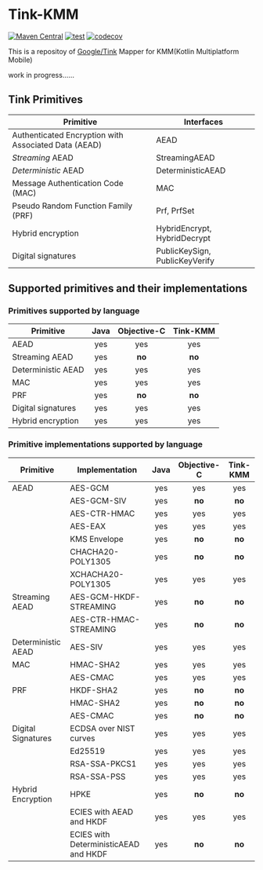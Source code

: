 # Tink-KMM

[![Maven Central](https://maven-badges.herokuapp.com/maven-central/io.github.ryunen344/tink-common/badge.svg?style=plastic)](https://maven-badges.herokuapp.com/maven-central/io.github.ryunen344/tink-common)
[![test](https://github.com/RyuNen344/tink-kmm/actions/workflows/test.yml/badge.svg?branch=main)](https://github.com/RyuNen344/tink-kmm/actions/workflows/test.yml)
[![codecov](https://codecov.io/gh/RyuNen344/tink-kmm/branch/main/graph/badge.svg?token=21Z06YR92T)](https://codecov.io/gh/RyuNen344/tink-kmm)

This is a repositoy of [Google/Tink](https://github.com/google/tink) Mapper for KMM(Kotlin Multiplatform Mobile)

work in progress......

## Tink Primitives

| **Primitive**                                       | **Interfaces**                 |
| --------------------------------------------------- | ------------------------------ |
| Authenticated Encryption with Associated Data (AEAD)| AEAD                           |
| *Streaming* AEAD                                    | StreamingAEAD                  |
| *Deterministic* AEAD                                | DeterministicAEAD              |
| Message Authentication Code (MAC)                   | MAC                            |
| Pseudo Random Function Family (PRF)                 | Prf, PrfSet                    |
| Hybrid encryption                                   | HybridEncrypt, HybridDecrypt   |
| Digital signatures                                  | PublicKeySign, PublicKeyVerify |

## Supported primitives and their implementations

### Primitives supported by language

**Primitive**      | **Java** | **Objective-C** | **Tink-KMM** |
------------------ |:--------:|:---------------:|:------------:|
AEAD               |   yes    |       yes       |     yes      |
Streaming AEAD     |   yes    |     **no**      |    **no**    |
Deterministic AEAD |   yes    |       yes       |     yes      |
MAC                |   yes    |       yes       |     yes      |
PRF                |   yes    |     **no**      |    **no**    |
Digital signatures |   yes    |       yes       |     yes      |
Hybrid encryption  |   yes    |       yes       |     yes      |

### Primitive implementations supported by language

| **Primitive**       | **Implementation**                    | **Java** | **Objective-C** | **Tink-KMM** |
| ------------------- |---------------------------------------|:--------:|:---------------:|:------------:|
| AEAD                | AES-GCM                               |   yes    |       yes       |      yes     |
|                     | AES-GCM-SIV                           |   yes    |     **no**      |    **no**    |
|                     | AES-CTR-HMAC                          |   yes    |       yes       |      yes     |
|                     | AES-EAX                               |   yes    |       yes       |      yes     |
|                     | KMS Envelope                          |   yes    |     **no**      |    **no**    |
|                     | CHACHA20-POLY1305                     |   yes    |     **no**      |    **no**    |
|                     | XCHACHA20-POLY1305                    |   yes    |       yes       |      yes     |
| Streaming AEAD      | AES-GCM-HKDF-STREAMING                |   yes    |     **no**      |    **no**    |
|                     | AES-CTR-HMAC-STREAMING                |   yes    |     **no**      |    **no**    |
| Deterministic AEAD  | AES-SIV                               |   yes    |       yes       |      yes     |
| MAC                 | HMAC-SHA2                             |   yes    |       yes       |      yes     |
|                     | AES-CMAC                              |   yes    |       yes       |      yes     |
| PRF                 | HKDF-SHA2                             |   yes    |     **no**      |    **no**    |
|                     | HMAC-SHA2                             |   yes    |     **no**      |    **no**    |
|                     | AES-CMAC                              |   yes    |     **no**      |    **no**    |
| Digital Signatures  | ECDSA over NIST curves                |   yes    |       yes       |      yes     |
|                     | Ed25519                               |   yes    |       yes       |      yes     |
|                     | RSA-SSA-PKCS1                         |   yes    |       yes       |      yes     |
|                     | RSA-SSA-PSS                           |   yes    |       yes       |      yes     |
| Hybrid Encryption   | HPKE                                  |   yes    |     **no**      |    **no**    |
|                     | ECIES with AEAD and HKDF              |   yes    |       yes       |      yes     |
|                     | ECIES with DeterministicAEAD and HKDF |   yes    |     **no**      |    **no**    |
